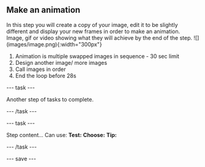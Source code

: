 ## Make an animation

<div style="display: flex; flex-wrap: wrap">
<div style="flex-basis: 200px; flex-grow: 1; margin-right: 15px;">
In this step you will create a copy of your image, edit it to be slightly different and display your new frames in order to make an animation.
</div>
<div>
Image, gif or video showing what they will achieve by the end of the step. ![](images/image.png){:width="300px"}
</div>
</div>


1. Animation is multiple swapped images in sequence - 30 sec limit
2. Design another image/ more images
3. Call images in order
4. End the loop before 28s

--- task ---

Another step of tasks to complete.

--- /task ---

--- task ---

Step content... 
Can use:
**Test:**
**Choose:**
**Tip:**

--- /task ---

--- save ---